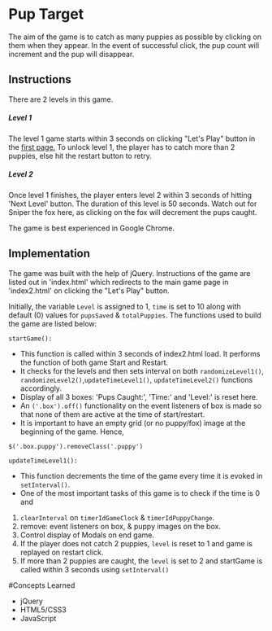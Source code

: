 <!-- [How to write readme - Markdown CheatSheet](https://github.com/adam-p/markdown-here/wiki/Markdown-Cheatsheet)  
[How to write a good readme for github repo!](https://gist.github.com/PurpleBooth/109311bb0361f32d87a2) -->

# Pup Target
<!---
Read Me Contents
-->
The aim of the game is to catch as many puppies as possible by clicking on them when they appear. In the event of successful click, the pup count will increment and the pup will disappear.

## Instructions
There are 2 levels in this game.
##### Level 1
The level 1 game starts within 3 seconds on clicking "Let's Play" button in the [first page.](https://skeerti2.github.io/wdi-project-1-skeerti2/index.html) To unlock level 1, the player has to catch more than 2 puppies, else hit the restart button to retry.

##### Level 2
Once level 1 finishes, the player enters level 2 within 3 seconds of hitting 'Next Level' button. The duration of this level is 50 seconds. Watch out for Sniper the fox here, as clicking on the fox will decrement the pups caught.

The game is best experienced in Google Chrome.

## Implementation
The game was built with the help of jQuery. Instructions of the game are listed out in 'index.html' which redirects to the main game page in 'index2.html' on clicking the "Let's Play" button.

Initially, the variable `Level` is assigned to 1, `time` is set to 10 along with default (0) values for `pupsSaved` & `totalPuppies`.
The functions used to build the game are listed below:

`startGame():`
* This function is called within 3 seconds of index2.html load. It performs the function of both game Start and Restart.
* It checks for the levels and then sets interval on both `randomizeLevel1()`, `randomizeLevel2()`,`updateTimeLevel1()`, `updateTimeLevel2()` functions accordingly.
* Display of all 3 boxes: 'Pups Caught:', 'Time:' and 'Level:' is reset here.
* An `('.box').off()` functionality on the event listeners of box is made so that none of them are active at the time of start/restart.
*  It is important to have an empty grid (or no puppy/fox) image at the beginning of the game. Hence,

`$('.box.puppy').removeClass('.puppy')`

`updateTimeLevel1():`
* This function decrements the time of the game every time it is evoked in `setInterval()`.
* One of the most important tasks of this game is to check if the time is 0 and
1. `clearInterval` on `timerIdGameClock` & `timerIdPuppyChange`.
2. remove: event listeners on box, & puppy images on the box.
3. Control display of Modals on end game.
4. If the player does not catch 2 puppies, `level` is reset to 1 and game is replayed on restart click.
5. If more than 2 puppies are caught, the `level` is set to 2 and startGame is called within 3 seconds using `setInterval()`

#Concepts Learned
* jQuery
* HTML5/CSS3
* JavaScript
